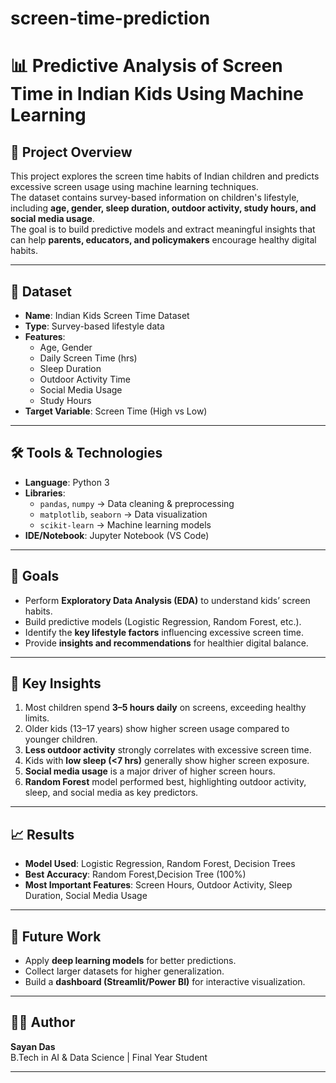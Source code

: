 # screen-time-prediction
# 📊 Predictive Analysis of Screen Time in Indian Kids Using Machine Learning

## 📌 Project Overview
This project explores the screen time habits of Indian children and predicts excessive screen usage using machine learning techniques.  
The dataset contains survey-based information on children's lifestyle, including **age, gender, sleep duration, outdoor activity, study hours, and social media usage**.  
The goal is to build predictive models and extract meaningful insights that can help **parents, educators, and policymakers** encourage healthy digital habits.

---

## 📂 Dataset
- **Name**: Indian Kids Screen Time Dataset  
- **Type**: Survey-based lifestyle data  
- **Features**:  
  - Age, Gender  
  - Daily Screen Time (hrs)  
  - Sleep Duration  
  - Outdoor Activity Time  
  - Social Media Usage  
  - Study Hours  
- **Target Variable**: Screen Time (High vs Low)

---

## 🛠 Tools & Technologies
- **Language**: Python 3  
- **Libraries**:  
  - `pandas`, `numpy` → Data cleaning & preprocessing  
  - `matplotlib`, `seaborn` → Data visualization  
  - `scikit-learn` → Machine learning models  
- **IDE/Notebook**: Jupyter Notebook (VS Code)  

---

## 🎯 Goals
- Perform **Exploratory Data Analysis (EDA)** to understand kids’ screen habits.  
- Build predictive models (Logistic Regression, Random Forest, etc.).  
- Identify the **key lifestyle factors** influencing excessive screen time.  
- Provide **insights and recommendations** for healthier digital balance.  

---

## 🔑 Key Insights
1. Most children spend **3–5 hours daily** on screens, exceeding healthy limits.  
2. Older kids (13–17 years) show higher screen usage compared to younger children.  
3. **Less outdoor activity** strongly correlates with excessive screen time.  
4. Kids with **low sleep (<7 hrs)** generally show higher screen exposure.  
5. **Social media usage** is a major driver of higher screen hours.  
6. **Random Forest** model performed best, highlighting outdoor activity, sleep, and social media as key predictors.  

---

## 📈 Results
- **Model Used**: Logistic Regression, Random Forest, Decision Trees  
- **Best Accuracy**: Random Forest,Decision Tree (100%)  
- **Most Important Features**: Screen Hours, Outdoor Activity, Sleep Duration, Social Media Usage  

---

## 🚀 Future Work
- Apply **deep learning models** for better predictions.  
- Collect larger datasets for higher generalization.  
- Build a **dashboard (Streamlit/Power BI)** for interactive visualization.  

---

## 👨‍💻 Author
**Sayan Das**  
B.Tech in AI & Data Science | Final Year Student  

---

